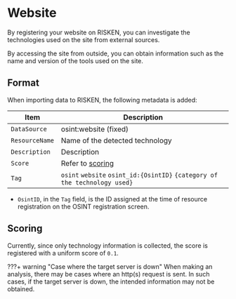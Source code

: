 # Website

By registering your website on RISKEN, you can investigate the technologies used on the site from external sources.

By accessing the site from outside, you can obtain information such as the name and version of the tools used on the site.

## Format

When importing data to RISKEN, the following metadata is added:

| Item           | Description                                      |
| -------------- | ------------------------------------------------ |
| `DataSource`   | osint:website (fixed)                            |
| `ResourceName` | Name of the detected technology                  |
| `Description`  | Description                                      |
| `Score`        | Refer to [scoring](/osint/domain_concept/#_2)    |
| `Tag`          | `osint` `website` `osint_id:{OsintID}` `{category of the technology used}` |

* `OsintID`, in the `Tag` field, is the ID assigned at the time of resource registration on the OSINT registration screen.

## Scoring

Currently, since only technology information is collected, the score is registered with a uniform score of `0.1`.

???+ warning "Case where the target server is down"
    When making an analysis, there may be cases where an http(s) request is sent.
    In such cases, if the target server is down, the intended information may not be obtained.
